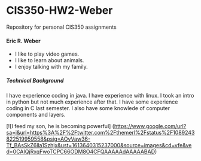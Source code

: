 # CIS350-HW2-Weber
Repository for personal CIS350 assignments 

#### **Eric R. Weber**

- I like to play video games.
- I like to learn about animals.
- I enjoy talking with my family.

##### **Technical Background**

I have experience coding in java. I have experience with linux. 
I took an intro in python but not much experience after that. I have some experience coding in C last semester.
I also have some knowlede of computer components and layers. 

[![I feed my son, he is becoming powerful] (https://www.google.com/url?sa=i&url=https%3A%2F%2Ftwitter.com%2Fthemerl%2Fstatus%2F1089243822519959558&psig=AOvVaw36-Tf_BAsSkZ6lla1Szhjx&ust=1613640315237000&source=images&cd=vfe&ved=0CAIQjRxqFwoTCPC66ODM8O4CFQAAAAAdAAAAABAD)


